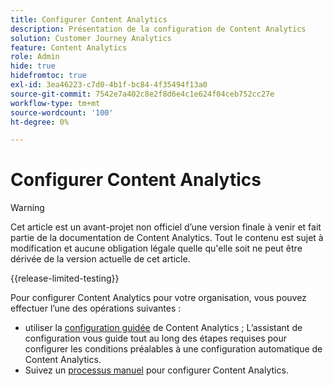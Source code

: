 ```yaml
---
title: Configurer Content Analytics
description: Présentation de la configuration de Content Analytics
solution: Customer Journey Analytics
feature: Content Analytics
role: Admin
hide: true
hidefromtoc: true
exl-id: 3ea46223-c7d0-4b1f-bc84-4f35494f13a0
source-git-commit: 7542e7a402c8e2f8d6e4c1e624f04ceb752cc27e
workflow-type: tm+mt
source-wordcount: '100'
ht-degree: 0%

---
```


# Configurer Content Analytics

>[!WARNING]
>
>Cet article est un avant-projet non officiel d’une version finale à venir et fait partie de la documentation de Content Analytics. Tout le contenu est sujet à modification et aucune obligation légale quelle qu&#39;elle soit ne peut être dérivée de la version actuelle de cet article.
>

{{release-limited-testing}}


Pour configurer Content Analytics pour votre organisation, vous pouvez effectuer l’une des opérations suivantes :

* utiliser la [configuration guidée](guided.md) de Content Analytics ; L’assistant de configuration vous guide tout au long des étapes requises pour configurer les conditions préalables à une configuration automatique de Content Analytics.
* Suivez un [processus manuel](manual.md) pour configurer Content Analytics.
